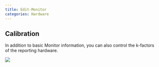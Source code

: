```yaml
---
title: Edit-Monitor
categories: Hardware
---
```






## Calibration

In addition to basic Monitor information, you can also control the k-factors of the reporting hardware.

![](https://cloud.githubusercontent.com/assets/26155270/23650606/a64e5b0c-035d-11e7-8358-341b0c8de024.png)